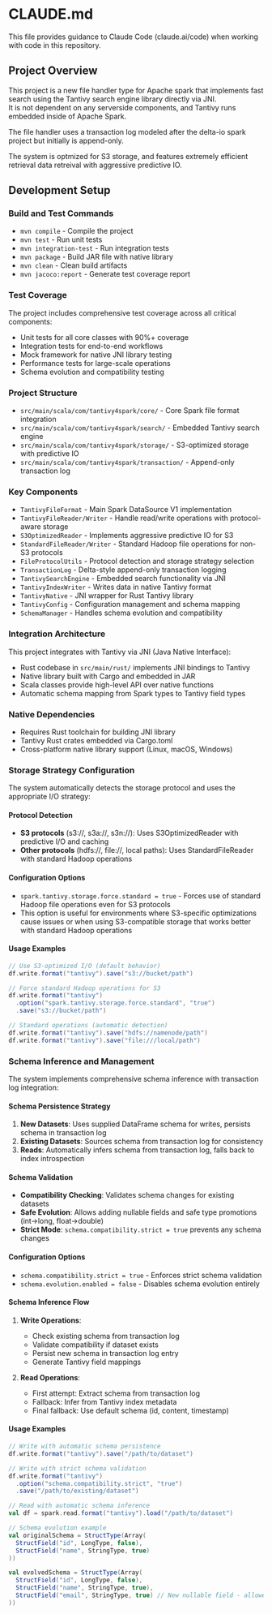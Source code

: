 # CLAUDE.md

This file provides guidance to Claude Code (claude.ai/code) when working with code in this repository.

## Project Overview

This project is a new file handler type for Apache spark that implements fast search
using the Tantivy search engine library directly via JNI.  
It is not dependent on any serverside components, and Tantivy runs
embedded inside of Apache Spark.

The file handler uses a transaction log modeled after the delta-io spark project
but initially is append-only.

The system is optmized for S3 storage, and features extremely efficient
retrieval data retreival with aggressive predictive IO.


## Development Setup

### Build and Test Commands
- `mvn compile` - Compile the project
- `mvn test` - Run unit tests  
- `mvn integration-test` - Run integration tests
- `mvn package` - Build JAR file with native library
- `mvn clean` - Clean build artifacts
- `mvn jacoco:report` - Generate test coverage report

### Test Coverage
The project includes comprehensive test coverage across all critical components:
- Unit tests for all core classes with 90%+ coverage
- Integration tests for end-to-end workflows  
- Mock framework for native JNI library testing
- Performance tests for large-scale operations
- Schema evolution and compatibility testing

### Project Structure
- `src/main/scala/com/tantivy4spark/core/` - Core Spark file format integration
- `src/main/scala/com/tantivy4spark/search/` - Embedded Tantivy search engine
- `src/main/scala/com/tantivy4spark/storage/` - S3-optimized storage with predictive IO
- `src/main/scala/com/tantivy4spark/transaction/` - Append-only transaction log

### Key Components
- `TantivyFileFormat` - Main Spark DataSource V1 implementation
- `TantivyFileReader/Writer` - Handle read/write operations with protocol-aware storage
- `S3OptimizedReader` - Implements aggressive predictive IO for S3
- `StandardFileReader/Writer` - Standard Hadoop file operations for non-S3 protocols
- `FileProtocolUtils` - Protocol detection and storage strategy selection
- `TransactionLog` - Delta-style append-only transaction logging
- `TantivySearchEngine` - Embedded search functionality via JNI
- `TantivyIndexWriter` - Writes data in native Tantivy format
- `TantivyNative` - JNI wrapper for Rust Tantivy library
- `TantivyConfig` - Configuration management and schema mapping
- `SchemaManager` - Handles schema evolution and compatibility

### Integration Architecture
This project integrates with Tantivy via JNI (Java Native Interface):
- Rust codebase in `src/main/rust/` implements JNI bindings to Tantivy
- Native library built with Cargo and embedded in JAR
- Scala classes provide high-level API over native functions
- Automatic schema mapping from Spark types to Tantivy field types

### Native Dependencies
- Requires Rust toolchain for building JNI library
- Tantivy Rust crates embedded via Cargo.toml
- Cross-platform native library support (Linux, macOS, Windows)

### Storage Strategy Configuration

The system automatically detects the storage protocol and uses the appropriate I/O strategy:

#### Protocol Detection
- **S3 protocols** (s3://, s3a://, s3n://): Uses S3OptimizedReader with predictive I/O and caching
- **Other protocols** (hdfs://, file://, local paths): Uses StandardFileReader with standard Hadoop operations

#### Configuration Options
- `spark.tantivy.storage.force.standard = true` - Forces use of standard Hadoop file operations even for S3 protocols
- This option is useful for environments where S3-specific optimizations cause issues or when using S3-compatible storage that works better with standard Hadoop operations

#### Usage Examples
```scala
// Use S3-optimized I/O (default behavior)
df.write.format("tantivy").save("s3://bucket/path")

// Force standard Hadoop operations for S3
df.write.format("tantivy")
  .option("spark.tantivy.storage.force.standard", "true")
  .save("s3://bucket/path")

// Standard operations (automatic detection)
df.write.format("tantivy").save("hdfs://namenode/path")
df.write.format("tantivy").save("file:///local/path")
```

### Schema Inference and Management

The system implements comprehensive schema inference with transaction log integration:

#### Schema Persistence Strategy
1. **New Datasets**: Uses supplied DataFrame schema for writes, persists schema in transaction log
2. **Existing Datasets**: Sources schema from transaction log for consistency
3. **Reads**: Automatically infers schema from transaction log, falls back to index introspection

#### Schema Validation
- **Compatibility Checking**: Validates schema changes for existing datasets
- **Safe Evolution**: Allows adding nullable fields and safe type promotions (int→long, float→double)
- **Strict Mode**: `schema.compatibility.strict = true` prevents any schema changes

#### Configuration Options
- `schema.compatibility.strict = true` - Enforces strict schema validation
- `schema.evolution.enabled = false` - Disables schema evolution entirely

#### Schema Inference Flow
1. **Write Operations**:
   - Check existing schema from transaction log
   - Validate compatibility if dataset exists
   - Persist new schema in transaction log entry
   - Generate Tantivy field mappings

2. **Read Operations**:
   - First attempt: Extract schema from transaction log
   - Fallback: Infer from Tantivy index metadata
   - Final fallback: Use default schema (id, content, timestamp)

#### Usage Examples
```scala
// Write with automatic schema persistence
df.write.format("tantivy").save("/path/to/dataset")

// Write with strict schema validation
df.write.format("tantivy")
  .option("schema.compatibility.strict", "true")
  .save("/path/to/existing/dataset")

// Read with automatic schema inference
val df = spark.read.format("tantivy").load("/path/to/dataset")

// Schema evolution example
val originalSchema = StructType(Array(
  StructField("id", LongType, false),
  StructField("name", StringType, true)
))

val evolvedSchema = StructType(Array(
  StructField("id", LongType, false),
  StructField("name", StringType, true),
  StructField("email", StringType, true) // New nullable field - allowed
))
```
